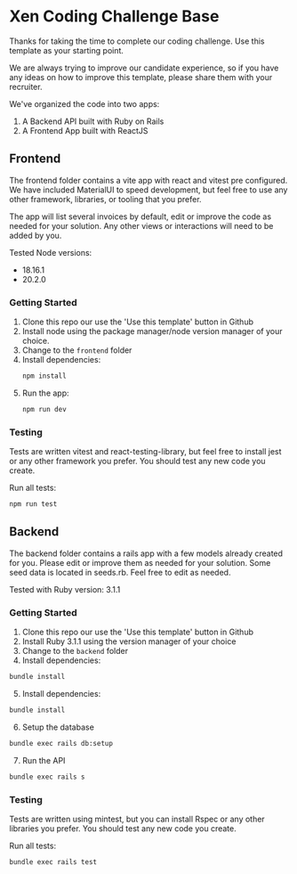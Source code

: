 # Xen Coding Challenge Base

Thanks for taking the time to complete our coding challenge.
Use this template as your starting point.

We are always trying to improve our candidate experience, so if you have any ideas on how to improve this template, please share them with your recruiter.

We've organized the code into two apps:
1. A Backend API built with Ruby on Rails
2. A Frontend App built with ReactJS

## Frontend
The frontend folder contains a vite app with react and vitest pre configured. 
We have included MaterialUI to speed development, but feel free to use any other framework, libraries, or tooling that you prefer.

The app will list several invoices by default, edit or improve the code as needed for your solution.
Any other views or interactions will need to be added by you.

Tested Node versions:
- 18.16.1
- 20.2.0

### Getting Started
1. Clone this repo our use the 'Use this template' button in Github
2. Install node using the package manager/node version manager of your choice.
3. Change to the `frontend` folder
4. Install dependencies:
    ```sh
    npm install
    ```
5. Run the app:
    ```sh
    npm run dev
    ```

### Testing
Tests are written vitest and react-testing-library, but feel free to install jest or any other framework you prefer.
You should test any new code you create.

Run all tests:
```sh
npm run test
```

## Backend
The backend folder contains a rails app with a few models already created for you.
Please edit or improve them as needed for your solution.
Some seed data is located in seeds.rb. Feel free to edit as needed.

Tested with Ruby version: 3.1.1

### Getting Started
1. Clone this repo our use the 'Use this template' button in Github
2. Install Ruby 3.1.1 using the version manager of your choice
3. Change to the `backend` folder
4. Install dependencies:
```sh
bundle install
```
5. Install dependencies:
```sh
bundle install
```
6. Setup the database
```sh
bundle exec rails db:setup
```
7. Run the API
```sh
bundle exec rails s
```

### Testing
Tests are written using mintest, but you can install Rspec or any other libraries you prefer.
You should test any new code you create.

Run all tests:
```sh
bundle exec rails test
```
